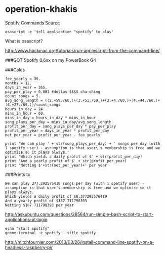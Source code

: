 # operation-khakis

[Spotify Commands Source](https://community.spotify.com/t5/Help-Desktop-Linux-Mac-and/Commands-to-play-songs-and-playlists-from-terminal/td-p/802287/page/2)

	osascript -e 'tell application "spotify" to play'
	
	
	
What is osascript?

http://www.hackmac.org/tutorials/run-applescript-from-the-command-line/
	
###GOT Spotify 0.6xx on my PowerBook G4

###Calcs	

	fee_yearly = 30.
	months = 12.
	days_in_year = 365.
	pay_per_play = 0.001 #dollas $$$$ cha-ching
	count_songs = 5.
	avg_song_length = ((2.+59./60.)+(3.+51./60.)+(3.+4./60.)+(4.+44./60.)+(4.+27./60.))/count_songs
	hours_in_day = 24.
	mins_in_hour = 60. 
	mins_in_day = hours_in_day * mins_in_hour
	song_plays_per_day = mins_in_day/avg_song_length
	profit_per_day = song_plays_per_day * pay_per_play
	profit_per_year = days_in_year * profit_per_day
	net_per_year = profit_per_year - fee_yearly

	print 'We can play ' + str(song_plays_per_day) + ' songs per day (with 1 spotify user) - assumption is that user\'s membership is free and we optimize so it plays always.'
	print 'Which yields a daily profit of $' + str(profit_per_day) 
	print 'And a yearly profit of $' + str(profit_per_year)
	print 'Netting $'+str(net_per_year)+' per year'
	
###Prints to

	We can play 377.292576419 songs per day (with 1 spotify user) - assumption is that user's membership is free and we optimize so it plays always.
	Which yields a daily profit of $0.377292576419
	And a yearly profit of $137.711790393
	Netting $107.711790393 per year	
	
http://askubuntu.com/questions/28564/run-simple-bash-script-to-start-applications-at-login

	echo "start spotify"
	gnome-terminal -e spotify --title spotify
	
	


http://mitchfournier.com/2013/03/26/install-command-line-spotify-on-a-headless-raspberry-pi/